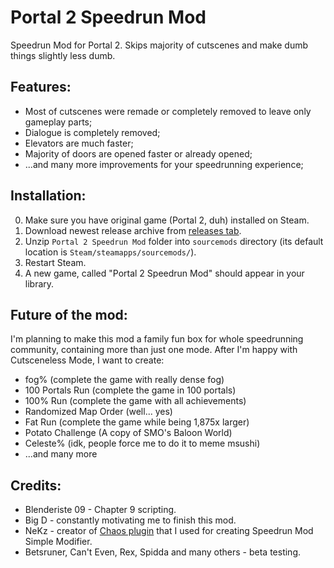 # Portal 2 Speedrun Mod
Speedrun Mod for Portal 2. 
Skips majority of cutscenes and make dumb things slightly less dumb.

## Features:
- Most of cutscenes were remade or completely removed to leave only gameplay parts;
- Dialogue is completely removed;
- Elevators are much faster;
- Majority of doors are opened faster or already opened;
- ...and many more improvements for your speedrunning experience;

## Installation:
0. Make sure you have original game (Portal 2, duh) installed on Steam.
1. Download newest release archive from [releases tab](https://github.com/Krzyhau/Portal2SpeedrunMod/releases).
2. Unzip `Portal 2 Speedrun Mod` folder into `sourcemods` directory (its default location is `Steam/steamapps/sourcemods/`).
3. Restart Steam.
4. A new game, called "Portal 2 Speedrun Mod" should appear in your library.

## Future of the mod:
I'm planning to make this mod a family fun box for whole speedrunning community, containing more than just one mode. After I'm happy with Cutsceneless Mode, I want to create:
- fog% (complete the game with really dense fog)
- 100 Portals Run (complete the game in 100 portals)
- 100% Run (complete the game with all achievements)
- Randomized Map Order (well... yes)
- Fat Run (complete the game while being 1,875x larger)
- Potato Challenge (A copy of SMO's Baloon World)
- Celeste% (idk, people force me to do it to meme msushi)
- ...and many more

## Credits:
- Blenderiste 09 - Chapter 9 scripting.
- Big D - constantly motivating me to finish this mod.
- NeKz - creator of [Chaos plugin](https://github.com/NeKzor/chaos/) that I used for creating Speedrun Mod Simple Modifier.
- Betsruner, Can't Even, Rex, Spidda and many others - beta testing.
